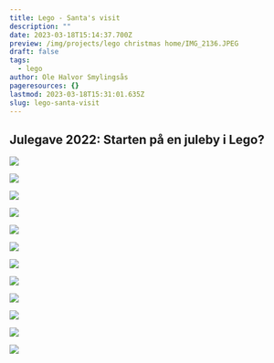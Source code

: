 ```yaml
---
title: Lego - Santa's visit
description: ""
date: 2023-03-18T15:14:37.700Z
preview: /img/projects/lego christmas home/IMG_2136.JPEG
draft: false
tags:
  - lego
author: Ole Halvor Smylingsås
pageresources: {}
lastmod: 2023-03-18T15:31:01.635Z
slug: lego-santa-visit
---
```


<!--more-->

## Julegave 2022: Starten på en juleby i Lego?
![](/img/projects/lego%20christmas%20home/IMG_2136.JPEG)

![](/img/projects/lego%20christmas%20home/IMG_2137.JPEG)

![](/img/projects/lego%20christmas%20home/IMG_2138.JPEG)

![](/img/projects/lego%20christmas%20home/IMG_2139.JPEG)

![](/img/projects/lego%20christmas%20home/IMG_2140.JPEG)

![](/img/projects/lego%20christmas%20home/IMG_2141.JPEG)

![](/img/projects/lego%20christmas%20home/IMG_2142.JPEG)

![](/img/projects/lego%20christmas%20home/IMG_2143.JPEG)

![](/img/projects/lego%20christmas%20home/IMG_2144.JPEG)

![](/img/projects/lego%20christmas%20home/IMG_2148.JPEG)

![](/img/projects/lego%20christmas%20home/IMG_2149.JPEG)

![](/img/projects/lego%20christmas%20home/IMG_2150.JPEG)
